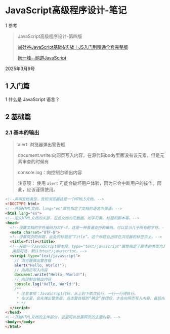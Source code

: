 # JavaScript高级程序设计-笔记  

1 参考

> JavaScript高级程序设计-第四版
>
> [尚硅谷JavaScript基础&实战丨JS入门到精通全套完整版](https://www.bilibili.com/video/BV1YW411T7GX/?spm_id_from=333.1387.favlist.content.click&vd_source=0a0dd058ef849bffba564af91a70780d)
>
> [阮一峰--网道JavaScript](https://wangdoc.com/javascript/basic/introduction)

2025年3月9号

## 1 入门篇
1 什么是 JavaScript 语言？

>

 

## 2 基础篇

### 2.1 基本的输出

> alert: 浏览器弹出警告框
>
> document.write:向网页写入内容，在源代码body里面没有该元素，但是元素审查的时候有
>
> console.log：向控制台输出内容
>
> 
>
> 注意项： 使用 `alert` 可能会破坏用户体验，因为它会中断用户的操作。因此，应该谨慎使用。

```html
<!--声明文档类型，告知浏览器这是一个HTML5文档。-->
<!DOCTYPE html>
<!--开始HTML文档，lang="en"属性指定了文档的语言为英语。-->
<html lang="en">
<!--定义HTML文档的头部，包含文档的元数据，如字符集、标题和脚本等。-->
<head>
  <!--设置文档的字符编码为UTF-8，这是一种普遍支持的编码，可以显示几乎所有的字符。-->
  <meta charset="UTF-8">
  <!--设置网页的标题，此处的标题是“Title”。这个标题会出现在浏览器的标签页上。-->
  <title>Title</title>
  <!--开始一个JavaScript脚本段，type="text/javascript"属性指定了脚本的类型为JavaScript，
   类型可选，默认为text/javascript。-->
  <script type="text/javascript">
    // 浏览器弹出警告框
    alert("Hello, World!");
    // 向网页写入内容
    document.write("Hello, World!");
    // 向控制台输出内容
    console.log("Hello, World!");
    /**
     * 注意事项：JavaScript代码，从上到下依次执行，一行一行得执行。
     * 在这里，会先弹出警告框，点击警告框的“确定”按钮后，才会向网页写入内容，最后向控制台输出内容。
     * */
  </script>
</head>
<!--开始HTML文档的主体部分，这里可以放置网页的主要内容。-->
<body></body>
</html>
```

